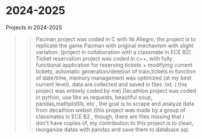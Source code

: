 # 2024-2025
Projects in 2024-2025

>> Pacman project was coded in C with lib Allegro, the project is to replicate the game Pacman with original mechanism with slight variation. (project in collaboration with a classmate in ECE B2)
>> Ticket reservation project was coded in c++, with fully functional application for reserving tickets + modifying current tickets, automatic generation/deletion of train,tickets in function of date/time, memory management was optimized (at my best current level), data are collected and saved in files .txt. ( this project was entirely coded by me)
>> Decathlon project was coded in python, use libs as requests, beautiful soup, pandas,mathplotlib, etc , the goal is to scrape and analyze data from decathlon websit (this project was made by a group of classmates in ECE B2 , though, there are files missing that i don't have copies of, my contribution to this project is to clean, reorganize datas with pandas and save them to database sql.

